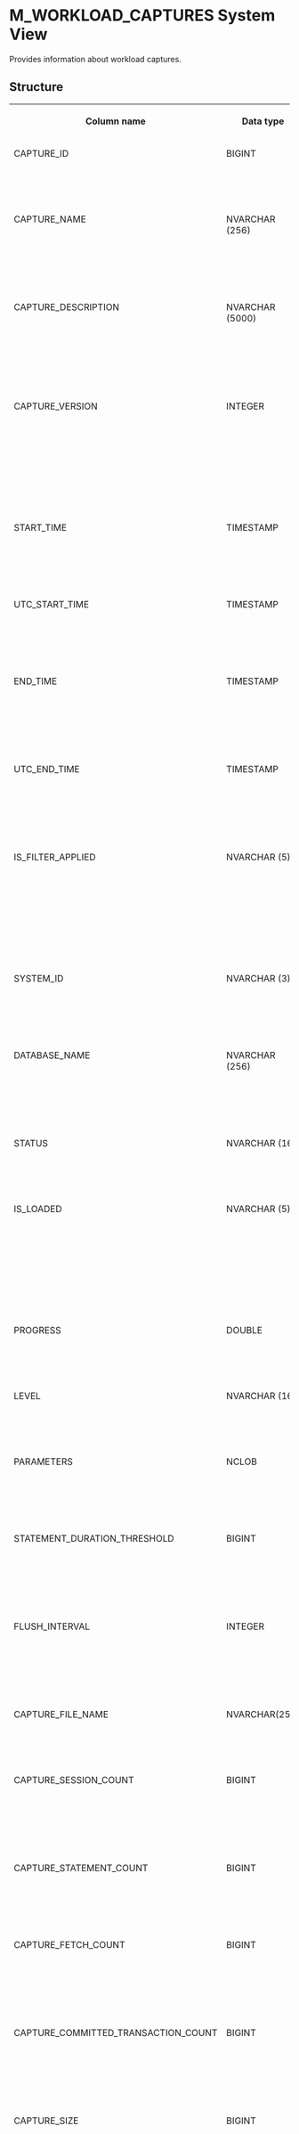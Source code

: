 <!-- loioea8874bfb6464b4cb302f304faa4982b -->

# M\_WORKLOAD\_CAPTURES System View

Provides information about workload captures.



## Structure


<table>
<tr>
<th valign="top">

Column name

</th>
<th valign="top">

Data type

</th>
<th valign="top">

Description

</th>
</tr>
<tr>
<td valign="top">

CAPTURE\_ID

</td>
<td valign="top">

BIGINT

</td>
<td valign="top">

Displays the unique ID of the captured workload.

</td>
</tr>
<tr>
<td valign="top">

CAPTURE\_NAME

</td>
<td valign="top">

NVARCHAR \(256\)

</td>
<td valign="top">

Displays the user-specified name of the captured workload.

</td>
</tr>
<tr>
<td valign="top">

CAPTURE\_DESCRIPTION

</td>
<td valign="top">

NVARCHAR \(5000\)

</td>
<td valign="top">

Displays the user-specified description of the captured workload.

</td>
</tr>
<tr>
<td valign="top">

CAPTURE\_VERSION

</td>
<td valign="top">

INTEGER

</td>
<td valign="top">

Displays the version number of the structure format for the captured workloads or capturing workload.

</td>
</tr>
<tr>
<td valign="top">

START\_TIME

</td>
<td valign="top">

TIMESTAMP

</td>
<td valign="top">

Displays the start timestamp of the capture.

</td>
</tr>
<tr>
<td valign="top">

UTC\_START\_TIME

</td>
<td valign="top">

TIMESTAMP

</td>
<td valign="top">

Displays the UTC start timestamp of the capture.

</td>
</tr>
<tr>
<td valign="top">

END\_TIME

</td>
<td valign="top">

TIMESTAMP

</td>
<td valign="top">

Displays the end timestamp of the captured workload

</td>
</tr>
<tr>
<td valign="top">

UTC\_END\_TIME

</td>
<td valign="top">

TIMESTAMP

</td>
<td valign="top">

Displays the UTC end timestamp of the captured workload.

</td>
</tr>
<tr>
<td valign="top">

IS\_FILTER\_APPLIED

</td>
<td valign="top">

NVARCHAR \(5\)

</td>
<td valign="top">

Displays the flag that is set to FALSE if the user Displays any non-default value to any filter parameters.

</td>
</tr>
<tr>
<td valign="top">

SYSTEM\_ID

</td>
<td valign="top">

NVARCHAR \(3\)

</td>
<td valign="top">

Displays the system ID in which the capture has been done.

</td>
</tr>
<tr>
<td valign="top">

DATABASE\_NAME

</td>
<td valign="top">

NVARCHAR \(256\)

</td>
<td valign="top">

Displays the database name in which the capture has been done.

</td>
</tr>
<tr>
<td valign="top">

STATUS

</td>
<td valign="top">

NVARCHAR \(16\)

</td>
<td valign="top">

Displays the status of the workload captures.

</td>
</tr>
<tr>
<td valign="top">

IS\_LOADED

</td>
<td valign="top">

NVARCHAR \(5\)

</td>
<td valign="top">

Displays the flag that is set to TRUE if the captured data is loaded into the database.

</td>
</tr>
<tr>
<td valign="top">

PROGRESS

</td>
<td valign="top">

DOUBLE

</td>
<td valign="top">

Displays the current progress of the load.

</td>
</tr>
<tr>
<td valign="top">

LEVEL

</td>
<td valign="top">

NVARCHAR \(16\)

</td>
<td valign="top">

Displays the level of workload captures.

</td>
</tr>
<tr>
<td valign="top">

PARAMETERS

</td>
<td valign="top">

NCLOB

</td>
<td valign="top">

Displays the applied parameter's key/value pairs.

</td>
</tr>
<tr>
<td valign="top">

STATEMENT\_DURATION\_THRESHOLD

</td>
<td valign="top">

BIGINT

</td>
<td valign="top">

Displays the threshold value for the workloads to be captured.

</td>
</tr>
<tr>
<td valign="top">

FLUSH\_INTERVAL

</td>
<td valign="top">

INTEGER

</td>
<td valign="top">

Displays the interval of flushing out the file output stream.

</td>
</tr>
<tr>
<td valign="top">

CAPTURE\_FILE\_NAME

</td>
<td valign="top">

NVARCHAR\(256\)

</td>
<td valign="top">

Displays the file name of the captured workload.

</td>
</tr>
<tr>
<td valign="top">

CAPTURE\_SESSION\_COUNT

</td>
<td valign="top">

BIGINT

</td>
<td valign="top">

Displays the number of current or captured logical sessions.

</td>
</tr>
<tr>
<td valign="top">

CAPTURE\_STATEMENT\_COUNT

</td>
<td valign="top">

BIGINT

</td>
<td valign="top">

Displays the number of current or captured statements.

</td>
</tr>
<tr>
<td valign="top">

CAPTURE\_FETCH\_COUNT

</td>
<td valign="top">

BIGINT

</td>
<td valign="top">

Displays the number current or captured fetch operations.

</td>
</tr>
<tr>
<td valign="top">

CAPTURE\_COMMITTED\_TRANSACTION\_COUNT

</td>
<td valign="top">

BIGINT

</td>
<td valign="top">

Displays the number of current or captured committed transactions.

</td>
</tr>
<tr>
<td valign="top">

CAPTURE\_SIZE

</td>
<td valign="top">

BIGINT

</td>
<td valign="top">

Displays the size of the captured workload file.

</td>
</tr>
<tr>
<td valign="top">

CAPTURE\_FAILED\_STATEMENT\_COUNT

</td>
<td valign="top">

BIGINT

</td>
<td valign="top">

Displays the number of failed current or capture statements.

</td>
</tr>
<tr>
<td valign="top">

CAPTURE\_FAILED\_FETCH\_COUNT

</td>
<td valign="top">

BIGINT

</td>
<td valign="top">

Displays the number of failed current or capture fetch operations.

</td>
</tr>
<tr>
<td valign="top">

ERROR\_CODE

</td>
<td valign="top">

INTEGER

</td>
<td valign="top">

Displays the error code generated by the system during capturing.

</td>
</tr>
<tr>
<td valign="top">

ERROR\_MESSAGE

</td>
<td valign="top">

NVARCHAR \(5000\)

</td>
<td valign="top">

Displays the error message generated by system during capturing.

</td>
</tr>
</table>

**Related Information**  


[CREATE WORKLOAD CLASS Statement \(Workload Management\)](../../010-SQL-Reference/012-SQL-Statements/create-workload-class-statement-workload-management-dc417c3.md "Defines workload classes.")

[ALTER WORKLOAD CLASS Statement \(Workload Management\)](../../010-SQL-Reference/012-SQL-Statements/alter-workload-class-statement-workload-management-d4b4659.md "Changes workload classes.")

[ALTER WORKLOAD MAPPING Statement \(Workload Management\)](../../010-SQL-Reference/012-SQL-Statements/alter-workload-mapping-statement-workload-management-81fc16b.md "Changes workload mappings.")

[CREATE WORKLOAD MAPPING Statement \(Workload Management\)](../../010-SQL-Reference/012-SQL-Statements/create-workload-mapping-statement-workload-management-996978a.md "Defines workload mappings.")

[DROP WORKLOAD CLASS Statement \(Workload Management\)](../../010-SQL-Reference/012-SQL-Statements/drop-workload-class-statement-workload-management-22f628b.md "Removes workload classes.")

[DROP WORKLOAD MAPPING Statement \(Workload Management\)](../../010-SQL-Reference/012-SQL-Statements/drop-workload-mapping-statement-workload-management-8d90e94.md "Drops a workload mapping.")

[Workload Management](https://help.sap.com/viewer/f9c5015e72e04fffa14d7d4f7267d897/2024_1_QRC/en-US/30f2e9cb92aa4f358dda4ac58e062d83.html "The load on an SAP HANA system can be managed by selectively applying limitations and priorities to how resources are used. Settings can be applied globally or at the level of individual user sessions by using workload classes.") :arrow_upper_right:

